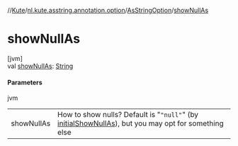 //[Kute](../../../index.md)/[nl.kute.asstring.annotation.option](../index.md)/[AsStringOption](index.md)/[showNullAs](show-null-as.md)

# showNullAs

[jvm]\
val [showNullAs](show-null-as.md): [String](https://kotlinlang.org/api/latest/jvm/stdlib/kotlin/-string/index.html)

#### Parameters

jvm

| | |
|---|---|
| showNullAs | How to show nulls? Default is &quot;`"null"`&quot; (by [initialShowNullAs](../../nl.kute.asstring.core.defaults/initial-show-null-as.md)), but you may opt for something else |
